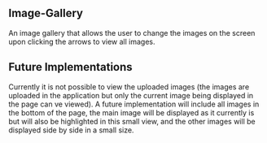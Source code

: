 ## Image-Gallery

An image gallery that allows the user to change the images on the screen upon clicking the arrows to view all images.

## Future Implementations
Currently it is not possible to view the uploaded images (the images are uploaded in the application but only the current image being displayed in the page can ve viewed). A future implementation will include all images in the bottom of the page, the main image will be displayed as it currently is but will also be highlighted in this small view, and the other images will be displayed side by side in a small size.
